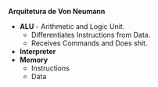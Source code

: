 
**Arquitetura de Von Neumann** 
- **ALU** - Arithmetic and Logic Unit.
	- Differentiates Instructions from Data.
	- Receives Commands and Does shit.
- **Interpreter** 
- **Memory**
	- Instructions
	- Data